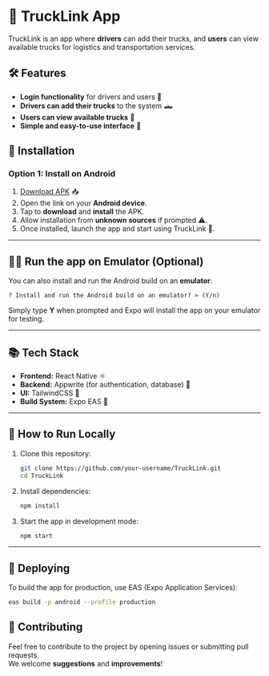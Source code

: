 # 🚚 TruckLink App

TruckLink is an app where **drivers** can add their trucks, and **users** can view available trucks for logistics and transportation services.


## 🛠️ Features

- **Login functionality** for drivers and users 🔐
- **Drivers can add their trucks** to the system 🛻
- **Users can view available trucks** 🚛
- **Simple and easy-to-use interface** 📱

## 📲 Installation

### **Option 1: Install on Android**

1. [Download APK](https://expo.dev/artifacts/eas/5unJwg4GuU3mAFtTPmKSL.apk) 📥
2. Open the link on your **Android device**.
3. Tap to **download** and **install** the APK.
4. Allow installation from **unknown sources** if prompted ⚠️.
5. Once installed, launch the app and start using TruckLink 🚛.

---

## 🧑‍💻 Run the app on Emulator (Optional)

You can also install and run the Android build on an **emulator**:

```
? Install and run the Android build on an emulator? » (Y/n)
```

Simply type **Y** when prompted and Expo will install the app on your emulator for testing.

---

## 📚 Tech Stack

- **Frontend:** React Native ⚛️
- **Backend:** Appwrite (for authentication, database) 🔐
- **UI:** TailwindCSS 🌈
- **Build System:** Expo EAS 🚀

---

## 🔧 How to Run Locally

1. Clone this repository:
    ```bash
    git clone https://github.com/your-username/TruckLink.git
    cd TruckLink
    ```
2. Install dependencies:
    ```bash
    npm install
    ```
3. Start the app in development mode:
    ```bash
    npm start
    ```

---

## 🚀 Deploying

To build the app for production, use EAS (Expo Application Services):

```bash
eas build -p android --profile production
```

## 🤝 Contributing

Feel free to contribute to the project by opening issues or submitting pull requests.  
We welcome **suggestions** and **improvements**!


